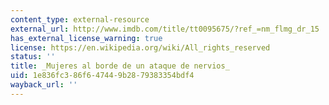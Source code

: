 ```yaml
---
content_type: external-resource
external_url: http://www.imdb.com/title/tt0095675/?ref_=nm_flmg_dr_15
has_external_license_warning: true
license: https://en.wikipedia.org/wiki/All_rights_reserved
status: ''
title: _Mujeres al borde de un ataque de nervios_
uid: 1e836fc3-86f6-4744-9b28-79383354bdf4
wayback_url: ''
---
```

